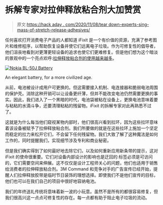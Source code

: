 # 拆解专家对拉伸释放粘合剂大加赞赏

> 原文:[https://hack aday . com/2020/11/08/tear down-experts-sing-mass-of-stretch-release-adhesives/](https://hackaday.com/2020/11/08/teardown-experts-sing-praise-of-stretch-release-adhesives/)

任何喜欢打开消费电子产品的人都知道 iFixit 是一个有价值的资源，充满了参考图片和维修程序，以帮助恢复设备并使它们远离电子垃圾。作为可修复性的倡导者，他们沮丧地看到对更薄更轻设备的追求也使它们更难修复。但是他们想为这个暗淡的景观中的一个亮点欢呼:[拉伸释放粘合剂的使用越来越多](https://www.ifixit.com/News/45779/ask-ifixit-what-is-stretch-release-adhesive-and-why-do-we-love-it)。

[![Nokia BL-50J Battery](../Images/b77ec104f1ec5de84cf45a656d1790ba.png)](https://hackaday.com/wp-content/uploads/2020/11/Nokia-BL-05J-Battery-800x800-1.jpg)

An elegant battery, for a more civilized age.

从前，电池被设计成用户可更换的。但这需要接入机制、电连接器和脆弱电池周围的保护壳。消除这种开销可以让设备更纤薄，但并不能改变电池仍然需要更换的事实。因此，我们进入了一个黑暗的时代，电池袋被粘在设备上，更换电池意味着要与粘粘的水滴斗争，还要清理粘粘的残留物。iFixit 的拆解专家对此再熟悉不过了。

这就是为什么每当他们窥视某物内部时，他们很高兴看到拉环，因为这些拉环意味着该设备被赋予了拉伸释放粘合剂。我们所要做的就是在这些拉环上施加一个坚定而稳定的拉力来松开它们，不会留下任何残留物。我们大致了解了这种魔法是如何工作的，同时提醒我们，实现细节涉及专利和商业秘密。

但是我们确实得到了如何最好地去除它们，以及如何重新应用新条带的提示，这对 iFixit 的使命很重要。它们对设备内部设计的影响也是迂回的:标签必须是可访问的，它们需要空间来伸展。这不仅仅是设计工程师关心的问题，他们也适用于销售给消费者的拉伸释放粘合剂。3M Command 和竞争对手的广告宣传已经开始，提醒人们拉伸释放胶带是临时节日装饰的理想选择。即使我们不是他们宣传的目标，他们也可以在我们自己的项目中很好地容纳电池。

我们的年终送礼传统将意味着新一波的小玩意。虽然不是所有的都很容易修复，但我们很高兴这一点点可修复性的存在。每一点都有助于阻止电子垃圾的流动。